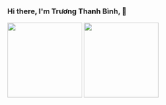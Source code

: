 ### Hi there, I'm Trương Thanh Bình, 👋

<img src="https://github-readme-stats.vercel.app/api?username=binhtt13122000&theme=gruvbox&show_icons=true" height="170em" />
<img src="https://github-readme-stats.vercel.app/api/top-langs?username=binhtt13122000&show_icons=true&locale=en&layout=compact" height="170em" />
<!--
**binhtt13122000/binhtt13122000** is a ✨ _special_ ✨ repository because its `README.md` (this file) appears on your GitHub profile.

Here are some ideas to get you started:

- 🔭 I’m currently working on ...
- 🌱 I’m currently learning ...
- 👯 I’m looking to collaborate on ...
- 🤔 I’m looking for help with ...
- 💬 Ask me about ...
- 📫 How to reach me: ...
- 😄 Pronouns: ...
- ⚡ Fun fact: ...
-->
